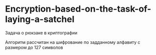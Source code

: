 # Encryption-based-on-the-task-of-laying-a-satchel

Задача о рюкзаке в криптографии

Алгоритм рассчитан на шифрование по задданному алфавиту с размером до 127 символов
